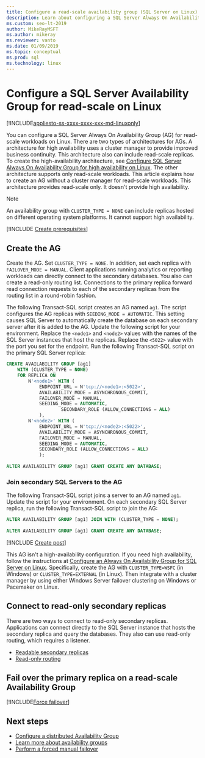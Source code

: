 ```yaml
---
title: Configure a read-scale availability group (SQL Server on Linux)
description: Learn about configuring a SQL Server Always On Availability Group (AG) for read-scale workloads on Linux.
ms.custom: seo-lt-2019
author: MikeRayMSFT
ms.author: mikeray
ms.reviewer: vanto
ms.date: 01/09/2019
ms.topic: conceptual
ms.prod: sql
ms.technology: linux
---
```

# Configure a SQL Server Availability Group for read-scale on Linux

[!INCLUDE[appliesto-ss-xxxx-xxxx-xxx-md-linuxonly](../includes/appliesto-ss-xxxx-xxxx-xxx-md-linuxonly.md)]

You can configure a SQL Server Always On Availability Group (AG) for read-scale workloads on Linux. There are two types of architectures for AGs. A architecture for high availability uses a cluster manager to provide improved business continuity. This architecture also can include read-scale replicas. To create the high-availability architecture, see [Configure SQL Server Always On Availability Group for high availability on Linux](sql-server-linux-availability-group-configure-ha.md). The other architecture supports only read-scale workloads. This article explains how to create an AG without a cluster manager for read-scale workloads. This architecture provides read-scale only. It doesn't provide high availability.

> [!NOTE]
> An availability group with `CLUSTER_TYPE = NONE` can include replicas hosted on different operating system platforms. It cannot support high availability. 

[!INCLUDE [Create prerequisites](../includes/ss-linux-cluster-availability-group-create-prereq.md)]

## Create the AG

Create the AG. Set `CLUSTER_TYPE = NONE`. In addition, set each replica with `FAILOVER_MODE = MANUAL`. Client applications running analytics or reporting workloads can directly connect to the secondary databases. You also can create a read-only routing list. Connections to the primary replica forward read connection requests to each of the secondary replicas from the routing list in a round-robin fashion.

The following Transact-SQL script creates an AG named `ag1`. The script configures the AG replicas with `SEEDING_MODE = AUTOMATIC`. This setting causes SQL Server to automatically create the database on each secondary server after it is added to the AG. Update the following script for your environment. Replace the `<node1>` and `<node2>` values with the names of the SQL Server instances that host the replicas. Replace the `<5022>` value with the port you set for the endpoint. Run the following Transact-SQL script on the primary SQL Server replica:

```SQL
CREATE AVAILABILITY GROUP [ag1]
    WITH (CLUSTER_TYPE = NONE)
    FOR REPLICA ON
        N'<node1>' WITH (
            ENDPOINT_URL = N'tcp://<node1>:<5022>',
		    AVAILABILITY_MODE = ASYNCHRONOUS_COMMIT,
		    FAILOVER_MODE = MANUAL,
		    SEEDING_MODE = AUTOMATIC,
                    SECONDARY_ROLE (ALLOW_CONNECTIONS = ALL)
		    ),
        N'<node2>' WITH ( 
		    ENDPOINT_URL = N'tcp://<node2>:<5022>', 
		    AVAILABILITY_MODE = ASYNCHRONOUS_COMMIT,
		    FAILOVER_MODE = MANUAL,
		    SEEDING_MODE = AUTOMATIC,
		    SECONDARY_ROLE (ALLOW_CONNECTIONS = ALL)
		    );
		
ALTER AVAILABILITY GROUP [ag1] GRANT CREATE ANY DATABASE;
```

### Join secondary SQL Servers to the AG

The following Transact-SQL script joins a server to an AG named `ag1`. Update the script for your environment. On each secondary SQL Server replica, run the following Transact-SQL script to join the AG:

```SQL
ALTER AVAILABILITY GROUP [ag1] JOIN WITH (CLUSTER_TYPE = NONE);
		 
ALTER AVAILABILITY GROUP [ag1] GRANT CREATE ANY DATABASE;
```

[!INCLUDE [Create post](../includes/ss-linux-cluster-availability-group-create-post.md)]

This AG isn't a high-availability configuration. If you need high availability, follow the instructions at [Configure an Always On Availability Group for SQL Server on Linux](sql-server-linux-availability-group-configure-ha.md). Specifically, create the AG with `CLUSTER_TYPE=WSFC` (in Windows) or `CLUSTER_TYPE=EXTERNAL` (in Linux). Then integrate with a cluster manager by using either Windows Server failover clustering on Windows or Pacemaker on Linux.

## Connect to read-only secondary replicas

There are two ways to connect to read-only secondary replicas. Applications can connect directly to the SQL Server instance that hosts the secondary replica and query the databases. They also can use read-only routing, which requires a listener.

* [Readable secondary replicas](../database-engine/availability-groups/windows/active-secondaries-readable-secondary-replicas-always-on-availability-groups.md)
* [Read-only routing](../database-engine/availability-groups/windows/listeners-client-connectivity-application-failover.md#ConnectToSecondary)

## Fail over the primary replica on a read-scale Availability Group

[!INCLUDE[Force failover](../includes/ss-force-failover-read-scale-out.md)]

## Next steps

* [Configure a distributed Availability Group](../database-engine/availability-groups/windows/distributed-availability-groups-always-on-availability-groups.md)
* [Learn more about availability groups](../database-engine/availability-groups/windows/overview-of-always-on-availability-groups-sql-server.md)
* [Perform a forced manual failover](../database-engine/availability-groups/windows/perform-a-forced-manual-failover-of-an-availability-group-sql-server.md)
